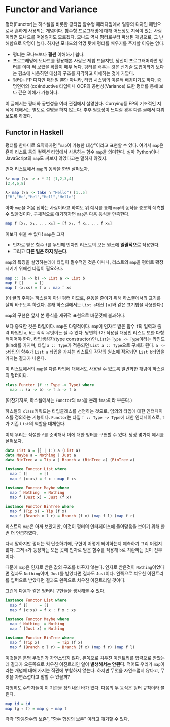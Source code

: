 # Functor and Variance

펑터(Functor)는 하스켈을 비롯한 강타입 함수형 패러다임에서 일종의 디자인 패턴으로서 흔하게 사용되는 개념이다.
함수형 프로그래밍에 대해 어느정도 지식이 있는 사람이라면 모나드를 떠올릴지도 모르겠다.
모나드 역시 펑터로부터 파생된 개념으로, 그 난해함으로 악명이 높다.
하지만 모나드의 악명 탓에 펑터를 배우기를 주저할 이유는 없다.

- 펑터는 모나드보다 **훨씬** 이해하기 쉽다.
- 프로그래밍에 모나드를 활용해본 사람은 제법 드물지만, 당신이 프로그래머라면 펑터를 이미 써 보았을 확률이 매우 높다.
  펑터를 배우는 것은 신기술 도입이라기 보다는 평소에 사용하던 대상의 구조를 자각하고 이해하는 것에 가깝다.
- 펑터는 FP 디자인 패턴일 뿐만 아니라, 타입 시스템의 이론적 배경이기도 하다. 증명언어의 (co)inductive 타입이나 OOP의 공변성(Variance) 또한 펑터를 통해 보다 깊은 이해가 가능하다.

이 글에서는 펑터와 공변성을 여러 관점에서 설명한다.
Currying등 FP의 기초적인 지식에 대해서는 별도로 설명을 하지 않는다.
추후 필요성이 느껴질 경우 다른 글에서 다뤄 보도록 하겠다.

## Functor in Haskell
펑터를 한마디로 요약하자면 "`map`이 가능한 대상"이라고 표현할 수 있다.
여기서 `map`은 흔히 리스트 등의 컬렉션 타입에서 사용하는 함수 `map`을 의미한다.
설마 Python이나 JavaScript의 `map`도 써보지 않았다고는 말하지 않겠지.

먼저 리스트에서 `map`의 동작을 한번 살펴보자.
```haskell
λ> map (\x -> x * 2) [1,2,3,4]
[2,4,6,8]

λ> map (\n -> take n "Hello") [1..5]
["H","He","Hel","Hell","Hello"]
```
아마 `map`을 처음 접하는 사람이라고 하여도 위 예시를 통해 `map`의 동작을 충분히 예측할 수 있을것이다.
구체적으로 얘기하자면 `map`은 다음 등식을 만족한다.
```haskell
map f [x₀, x₁, .., xₙ] = [f x₀, f x₁, .., f xₙ]
```
이보다 쉬울 수 없다! `map`은 그저

- 인자로 받은 함수 `f`를 두번째 인자인 리스트의 모든 원소에 **일괄적으로** 적용한다.
- 그리고 **다른 일은 하지 않는다**.

`map`의 특징을 설명하는데에 타입이 필수적인 것은 아니나,
리스트의 `map`을 펑터로 확장시키기 위해선 타입이 필요하다.
```haskell
map :: (a -> b) -> List a -> List b
map f []     = []
map f (x:xs) = f x : map f xs
```
(이 글의 주제는 하스켈이 아닌 펑터 이므로, 혼동을 줄이기 위해 하스켈에서의 표기를 살짝 바꾸도록 하겠다.
본래 하스켈에서는 `List a`대신 `[a]`와 같은 표기법을 사용한다.)

`map`의 구현은 앞서 본 등식을 재귀적 표현으로 바꾼것에 불과하다.

보다 중요한 것은 타입이다.
`map`은 다형적이다.
`map`이 인자로 받은 함수 `f`의 입력과 출력 타입인 `a`, `b`는 각각 무엇이든 될 수 있다.
당연히 `f`가 적용될 대상인 리스트 또한 다형적이어야 한다.
타입생성자(type constructor)인 `List`는 `Type -> Type`이라는 카인드(kind)를 가지며, 타입 `a :: Type`가 적용되면 `List a :: Type`으로 구체화 된다.
`a -> b`타입의 함수가 `List a` 타입을 가지는 리스트의 각각의 원소에 적용되면 `List b`타입을 가지는 결과가 나온다.

이 리스트에서의 `map`을 다른 타입에 대해서도 사용될 수 있도록 일반화한 개념이 하스켈의 펑터이다.
```haskell
class Functor (f :: Type -> Type) where
  map :: (a -> b) -> f a -> f b
```
(마찬가지로, 하스켈에서는 `Functor`의 `map`을 본래 `fmap`이라 부른다.)

하스켈의 `class`키워드는 타입클래스를 선언하는 것으로, 임의의 타입에 대한 인터페이스를 정의하는 기능이다.
`Functor`는 타입 `f :: Type -> Type`에 대한 인터페이스로, `f`가 기존 `List`의 역할을 대체한다.

이제 우리는 적절한 `f`를 준비해서 이에 대한 펑터를 구현할 수 있다.
당장 몇가지 예시를 살펴보자.
```haskell
data List a = [] | (:) a (List a)
data Maybe a = Nothing | Just a
data BinTree a = Tip a | Branch a (BinTree a) (BinTree a)

instance Functor List where
  map f []     = []
  map f (x:xs) = f x : map f xs

instance Functor Maybe where
  map f Nothing  = Nothing
  map f (Just x) = Just (f x)

instance Functor BinTree where
  map f (Tip x) = Tip (f x)
  map f (Branch x l r) = Branch (f x) (map f l) (map f r)
```
리스트의 `map`은 아까 보았지만, 이것이 펑터의 인터페이스에 들어맞음을 보이기 위해 한번 더 언급하였다.

다시 말하지만 펑터는 퍽 단순하기에, 구현이 어떻게 되야하는지 예측하기 그리 어렵지 않다.
그저 `a`가 등장하는 모든 곳에 인자로 받은 함수를 적용해 `b`로 치환하는 것이 전부이다.

때문에 `map`은 인자로 받은 값의 구조를 바꾸지 않는다.
인자로 받은것이 `Nothing`이었다면 결과도 `Nothing`이며, `Just`를 받았다면 결과도 `Just`이다.
왼쪽으로 치우친 이진트리를 입력으로 받았다면 결과도 왼쪽으로 치우친 이진트리일 것이다.

그런데 다음과 같은 엉터리 구현들을 생각해볼 수 있다.
```haskell
instance Functor List where
  map f []     = []
  map f (x:xs) = f x : f x : xs

instance Functor Maybe where
  map f Nothing  = Nothing
  map f (Just x) = Nothing

instance Functor BinTree where
  map f (Tip x)        = Tip (f x)
  map f (Branch x l r) = Branch (f x) (map f r) (map f l)
```
이것들은 분명 무엇인가 자연스럽지 않다.
왼쪽으로 치우친 이진트리를 입력으로 받았는데 결과가 오른쪽으로 치우친 이진트리인 일이 **발생해서는 안된다**.
적어도 우리가 `map`이라는 개념에 대해 가지는 직관에 부합하지 않는다.
하지만 무엇을 자연스럽지 않다고, 무엇을 자연스럽다고 말할 수 있을까?

다행히도 수학자들이 이 기준을 정의내린 바가 있다.
다음의 두 등식은 펑터 규칙이라 불린다.
```haskell
map id = id
map (g ∘ f) = map g ∘ map f
```
각각 "항등함수의 보존", "함수 합성의 보존" 이라고 얘기할 수 있다.

<!--
## Contravariant functor
## Variance
## Variance in OOP
## Functor in CT
-->
